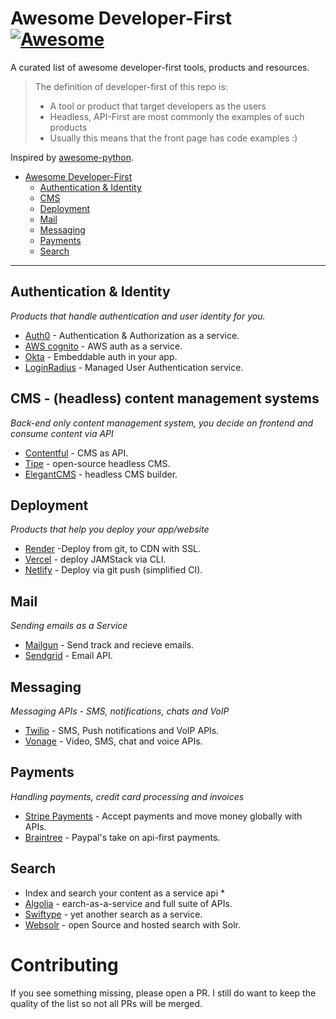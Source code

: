 # Awesome Developer-First [![Awesome](https://cdn.rawgit.com/sindresorhus/awesome/d7305f38d29fed78fa85652e3a63e154dd8e8829/media/badge.svg)](https://github.com/sindresorhus/awesome)

A curated list of awesome developer-first tools, products and resources.  

> The definition of developer-first of this repo is:
> - A tool or product that target developers as the users
> - Headless, API-First are most commonly the examples of such products
> - Usually this means that the front page has code examples :)

Inspired by [awesome-python](https://github.com/vinta/awesome-python).

- [Awesome Developer-First](#awesome-developer-first)
    - [Authentication & Identity](#)
    - [CMS](#)
    - [Deployment](#audio)
    - [Mail](#mail)
    - [Messaging](#)
    - [Payments](#)
    - [Search](#search)
    
    
---
## Authentication & Identity

*Products that handle authentication and user identity for you.*
* [Auth0](https://auth0.com/) - Authentication & Authorization as a service.
* [AWS cognito](https://aws.amazon.com/cognito/) - AWS auth as a service.
* [Okta](https://developer.okta.com/) - Embeddable auth in your app.
* [LoginRadius](https://www.loginradius.com/) - Managed User Authentication service.

## CMS - (headless) content management systems

*Back-end only content management system, you decide on frontend and consume content via API*
* [Contentful](http://contentful.com/) - CMS as API.
* [Tipe](https://tipe.io/) - open-source headless CMS.
* [ElegantCMS](https://www.elegantcms.io/) - headless CMS builder.

## Deployment

*Products that help you deploy your app/website*
* [Render](https://render.com/) -Deploy from git, to CDN with SSL.
* [Vercel](https://vercel.com/) - deploy JAMStack via CLI.
* [Netlify](https://www.netlify.com/) - Deploy via git push (simplified CI).

## Mail

*Sending emails as a Service*
* [Mailgun](https://www.mailgun.com/) - Send track and recieve emails.
* [Sendgrid](https://sendgrid.com/) - Email API.


## Messaging

*Messaging APIs - SMS, notifications, chats and VoIP*
* [Twilio](https://www.twilio.com/) - SMS, Push notifications and VoIP APIs.
* [Vonage](https://www.vonage.com) - Video, SMS, chat and voice APIs.

## Payments

*Handling payments, credit card processing and invoices*
* [Stripe Payments](https://stripe.com/payments) - Accept payments and move money globally with APIs.
* [Braintree](https://www.braintreepayments.com/) - Paypal's take on api-first payments.


## Search

* Index and search your content as a service api *
* [Algolia](https://www.algolia.com/) - earch-as-a-service and full suite of APIs.
* [Swiftype](https://swiftype.com/) - yet another search as a service.
* [Websolr](https://www.websolr.com/) - open Source and hosted search with Solr.

# Contributing

If you see something missing, please open a PR. I still do want to keep the quality of the list so not all PRs will be merged.

